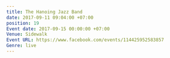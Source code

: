 ```yaml
---
title: The Hanoing Jazz Band
date: 2017-09-11 09:04:00 +07:00
position: 19
Event date: 2017-09-15 00:00:00 +07:00
Venue: Sidewalk
Event URL: https://www.facebook.com/events/114425952583857
Genre: live
---
```


